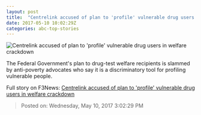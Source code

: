 ```yaml
---
layout: post
title:  "Centrelink accused of plan to 'profile' vulnerable drug users in welfare crackdown"
date: 2017-05-10 10:02:29Z
categories: abc-top-stories
---
```


![Centrelink accused of plan to 'profile' vulnerable drug users in welfare crackdown](http://www.abc.net.au/cm/rimage/8515342-1x1-large.jpg?v=3)

The Federal Government's plan to drug-test welfare recipients is slammed by anti-poverty advocates who say it is a discriminatory tool for profiling vulnerable people.


Full story on F3News: [Centrelink accused of plan to 'profile' vulnerable drug users in welfare crackdown](http://www.f3nws.com/n/ukVUhC)

> Posted on: Wednesday, May 10, 2017 3:02:29 PM
